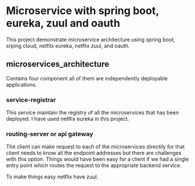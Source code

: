 # Microservice with spring boot, eureka, zuul and oauth

This project demonstrate microservice architecture using spring boot, srping cloud, netfilx eureka, netflix zuul, and oauth.

## microservices_architecture 
Contains four component all of them are independently deployable applications.

### service-registrar
This service maintain the registry of all the microservices that has been deployed. I have used netflix eureka in this project.

### routing-server or api gateway
The client can make request to each of the microservices directily for that client needs to know all the endpoint addresses but there are challenges with this option.
Things would have been easy for a client if we had a single entry point which routes the request to the appropriate backend service.

To make things easy netflix have zuul.
